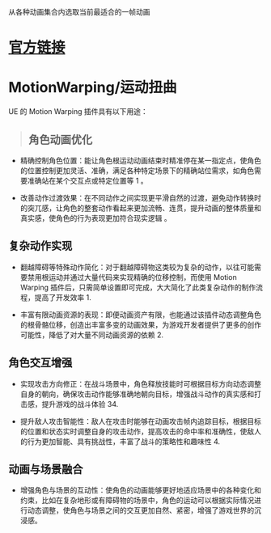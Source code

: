 从各种动画集合内选取当前最适合的一帧动画

# [官方链接](https://dev.epicgames.com/documentation/zh-cn/unreal-engine/motion-matching-in-unreal-engine)

# MotionWarping/运动扭曲

UE 的 Motion Warping 插件具有以下用途：

> ## 角色动画优化

- 精确控制角色位置：能让角色根运动动画结束时精准停在某一指定点，使角色的位置控制更加灵活、准确，满足各种特定场景下的精确站位需求，如角色需要准确站在某个交互点或特定位置等 1 。
    
- 改善动作过渡效果：在不同动作之间实现更平滑自然的过渡，避免动作转换时的突兀感，让角色的整套动作看起来更加流畅、连贯，提升动画的整体质量和真实感，使角色的行为表现更加符合现实逻辑 。

## 复杂动作实现

- 翻越障碍等特殊动作简化：对于翻越障碍物这类较为复杂的动作，以往可能需要禁用根运动并通过大量代码来实现精确的位移控制，而使用 Motion Warping 插件后，只需简单设置即可完成，大大简化了此类复杂动作的制作流程，提高了开发效率 1.
    
- 丰富有限动画资源的表现：即便动画资产有限，也能通过该插件动态调整角色的根骨骼位移，创造出丰富多变的动画效果，为游戏开发者提供了更多的创作可能性，降低了对大量不同动画资源的依赖 2.

## 角色交互增强

- 实现攻击方向修正：在战斗场景中，角色释放技能时可根据目标方向动态调整自身的朝向，确保攻击动作能够准确地朝向目标，增强战斗动作的真实感和打击感，提升游戏的战斗体验 34.

- 提升敌人攻击智能性：敌人在攻击时能够在动画攻击帧内追踪目标，根据目标的位置和状态实时调整自身的攻击动作，提高攻击的命中率和准确性，使敌人的行为更加智能、具有挑战性，丰富了战斗的策略性和趣味性 4.

## 动画与场景融合

- 增强角色与场景的互动性：使角色的动画能够更好地适应场景中的各种变化和约束，比如在复杂地形或有障碍物的场景中，角色的运动可以根据实际情况进行动态调整，使角色与场景之间的交互更加自然、紧密，增强了游戏世界的沉浸感。
